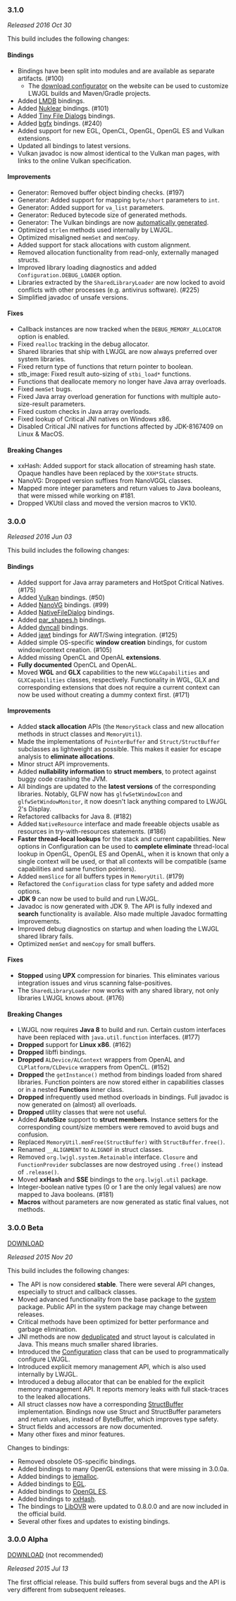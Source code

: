 ### 3.1.0

_Released 2016 Oct 30_

This build includes the following changes:

#### Bindings

- Bindings have been split into modules and are available as separate artifacts. (#100)
    * The [download configurator](https://www.lwjgl.org/download) on the website can be used to customize LWJGL builds and Maven/Gradle projects.
- Added [LMDB](http://lmdb.tech/doc/) bindings.
- Added [Nuklear](https://github.com/vurtun/nuklear) bindings. (#101)
- Added [Tiny File Dialogs](https://sourceforge.net/projects/tinyfiledialogs/) bindings.
- Added [bgfx](https://github.com/bkaradzic/bgfx) bindings. (#240)
- Added support for new EGL, OpenCL, OpenGL, OpenGL ES and Vulkan extensions.
- Updated all bindings to latest versions.
- Vulkan javadoc is now almost identical to the Vulkan man pages, with links to the online Vulkan specification.

#### Improvements

- Generator: Removed buffer object binding checks. (#197)
- Generator: Added support for mapping `byte/short` parameters to `int`.
- Generator: Added support for `va_list` parameters.
- Generator: Reduced bytecode size of generated methods.
- Generator: The Vulkan bindings are now [automatically generated](https://github.com/LWJGL/lwjgl3-vulkangen).
- Optimized `strlen` methods used internally by LWJGL.
- Optimized misaligned `memSet` and `memCopy`.
- Added support for stack allocations with custom alignment.
- Removed allocation functionality from read-only, externally managed structs.
- Improved library loading diagnostics and added `Configuration.DEBUG_LOADER` option.
- Libraries extracted by the `SharedLibraryLoader` are now locked to avoid conflicts with other processes (e.g. antivirus software). (#225)
- Simplified javadoc of unsafe versions.

#### Fixes

- Callback instances are now tracked when the `DEBUG_MEMORY_ALLOCATOR` option is enabled.
- Fixed `realloc` tracking in the debug allocator.
- Shared libraries that ship with LWJGL are now always preferred over system libraries.
- Fixed return type of functions that return pointer to boolean.
- stb_image: Fixed result auto-sizing of `stbi_load*` functions.
- Functions that deallocate memory no longer have Java array overloads.
- Fixed `memSet` bugs.
- Fixed Java array overload generation for functions with multiple auto-size-result parameters.
- Fixed custom checks in Java array overloads.
- Fixed lookup of Critical JNI natives on Windows x86.
- Disabled Critical JNI natives for functions affected by JDK-8167409 on Linux & MacOS.

#### Breaking Changes

- xxHash: Added support for stack allocation of streaming hash state. Opaque handles have been replaced by the `XXH*State` structs.
- NanoVG: Dropped version suffixes from NanoVGGL classes.
- Mapped more integer parameters and return values to Java booleans, that were missed while working on #181.
- Dropped VKUtil class and moved the version macros to VK10.

### 3.0.0

_Released 2016 Jun 03_

This build includes the following changes:

#### Bindings

- Added support for Java array parameters and HotSpot Critical Natives. (#175)
- Added [Vulkan](https://www.khronos.org/vulkan/) bindings. (#50)
- Added [NanoVG](https://github.com/memononen/nanovg) bindings. (#99)
- Added [NativeFileDialog](https://github.com/mlabbe/nativefiledialog) bindings.
- Added [par_shapes.h](http://github.prideout.net/shapes) bindings.
- Added [dyncall](http://www.dyncall.org/) bindings.
- Added [jawt](https://en.wikipedia.org/wiki/Java_AWT_Native_Interface) bindings for AWT/Swing integration. (#125)
- Added simple OS-specific **window creation** bindings, for custom window/context creation. (#105)
- Added missing OpenCL and OpenAL **extensions**.
- **Fully documented** OpenCL and OpenAL.
- Moved **WGL** and **GLX** capabilities to the new `WGLCapabilities` and `GLXCapabilities` classes, respectively. Functionality in WGL, GLX and corresponding extensions that does not require a current context can now be used without creating a dummy context first. (#171)

#### Improvements

- Added **stack allocation** APIs (the `MemoryStack` class and new allocation methods in struct classes and `MemoryUtil`).
- Made the implementations of `PointerBuffer` and `Struct/StructBuffer` subclasses as lightweight as possible. This makes it easier for escape analysis to **eliminate allocations**.
- Minor struct API improvements.
- Added **nullability information** to **struct members**, to protect against buggy code crashing the JVM.
- All bindings are updated to the **latest versions** of the corresponding libraries. Notably, GLFW now has `glfwSetWindowIcon` and `glfwSetWindowMonitor`, it now doesn't lack anything compared to LWJGL 2's Display.
- Refactored callbacks for Java 8. (#182)
- Added `NativeResource` interface and made freeable objects usable as resources in try-with-resources statements. (#186)
- **Faster thread-local lookups** for the stack and current capabilities. New options in Configuration can be used to **complete eliminate** thread-local lookup in OpenGL, OpenGL ES and OpenAL, when it is known that only a single context will be used, or that all contexts will be compatible (same capabilities and same function pointers).
- Added `memSlice` for all buffers types in `MemoryUtil`. (#179)
- Refactored the `Configuration` class for type safety and added more options.
- **JDK 9** can now be used to build and run LWJGL.
- Javadoc is now generated with JDK 9. The API is fully indexed and **search** functionality is available. Also made multiple Javadoc formatting improvements.
- Improved debug diagnostics on startup and when loading the LWJGL shared library fails.
- Optimized `memSet` and `memCopy` for small buffers.

#### Fixes

- **Stopped** using **UPX** compression for binaries. This eliminates various integration issues and virus scanning false-positives.
- The `SharedLibraryLoader` now works with any shared library, not only libraries LWJGL knows about. (#176)

#### Breaking Changes

- LWJGL now requires **Java 8** to build and run. Certain custom interfaces have been replaced with `java.util.function` interfaces. (#177)
- **Dropped** support for **Linux x86**. (#162)
- **Dropped** libffi bindings.
- **Dropped** `ALDevice/ALContext` wrappers from OpenAL and `CLPlatform/CLDevice` wrappers from OpenCL. (#152)
- **Dropped** the `getInstance()` method from bindings loaded from shared libraries. Function pointers are now stored either in capabilities classes or in a nested **Functions** inner class.
- **Dropped** infrequently used method overloads in bindings. Full javadoc is now generated on (almost) all overloads.
- **Dropped** utility classes that were not useful.
- Added **AutoSize** support to **struct members**. Instance setters for the corresponding count/size members were removed to avoid bugs and confusion.
- Replaced `MemoryUtil.memFree(StructBuffer)` with `StructBuffer.free()`.
- Renamed `__ALIGNMENT` to `ALIGNOF` in struct classes.
- Removed `org.lwjgl.system.Retainable` interface. `Closure` and `FunctionProvider` subclasses are now destroyed using `.free()` instead of `.release()`.
- Moved **xxHash** and **SSE** bindings to the `org.lwjgl.util` package.
- Integer-boolean native types (0 or 1 are the only legal values) are now mapped to Java booleans. (#181)
- **Macros** without parameters are now generated as static final values, not methods.

### 3.0.0 Beta

[DOWNLOAD](https://build.lwjgl.org/release/3.0.0b/lwjgl-3.0.0b.zip)

_Released 2015 Nov 20_

This build includes the following changes:

* The API is now considered **stable**. There were several API changes, especially to struct and callback classes.
* Moved advanced functionality from the base package to the [system](https://github.com/LWJGL/lwjgl3/tree/master/modules/core/src/main/java/org/lwjgl/system) package. Public API in the system package may change between releases.
* Critical methods have been optimized for better performance and garbage elimination.
* JNI methods are now [deduplicated](https://github.com/LWJGL/lwjgl3-generated/blob/master/java/org/lwjgl/system/JNI.java) and struct layout is calculated in Java. This means much smaller shared libraries.
* Introduced the [Configuration](https://github.com/LWJGL/lwjgl3/blob/master/modules/core/src/main/java/org/lwjgl/system/Configuration.java) class that can be used to programmatically configure LWJGL.
* Introduced explicit memory management API, which is also used internally by LWJGL.
* Introduced a debug allocator that can be enabled for the explicit memory management API. It reports memory leaks with full stack-traces to the leaked allocations.
* All struct classes now have a corresponding [StructBuffer](https://github.com/LWJGL/lwjgl3/blob/master/modules/core/src/main/java/org/lwjgl/system/StructBuffer.java) implementation. Bindings now use Struct and StructBuffer parameters and return values, instead of ByteBuffer, which improves type safety.
* Struct fields and accessors are now documented.
* Many other fixes and minor features.

Changes to bindings:

* Removed obsolete OS-specific bindings.
* Added bindings to many OpenGL extensions that were missing in 3.0.0a.
* Added bindings to [jemalloc](http://www.canonware.com/jemalloc/).
* Added bindings to [EGL](https://www.khronos.org/egl).
* Added bindings to [OpenGL ES](https://www.khronos.org/opengles/).
* Added bindings to [xxHash](https://github.com/Cyan4973/xxHash).
* The bindings to [LibOVR](https://developer.oculus.com/) were updated to 0.8.0.0 and are now included in the official build.
* Several other fixes and updates to existing bindings.

### 3.0.0 Alpha

[DOWNLOAD](https://build.lwjgl.org/release/3.0.0a/lwjgl-3.0.0a.zip) (not recommended)

_Released 2015 Jul 13_

The first official release. This build suffers from several bugs and the API is very different from subsequent releases.

